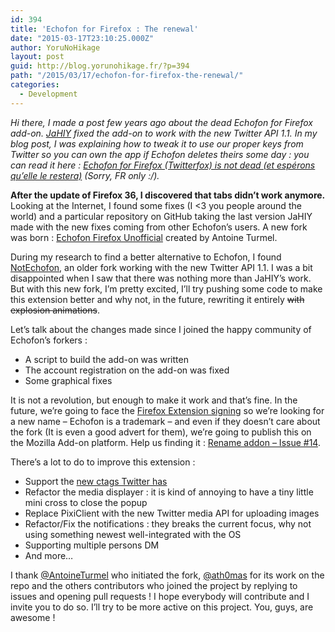 ```yaml
---
id: 394
title: 'Echofon for Firefox : The renewal'
date: "2015-03-17T23:10:25.000Z"
author: YoruNoHikage
layout: post
guid: http://blog.yorunohikage.fr/?p=394
path: "/2015/03/17/echofon-for-firefox-the-renewal/"
categories:
  - Development
---
```

_Hi there, I made a post few years ago about the dead Echofon for Firefox add-on. [JaHIY](https://github.com/JaHIY "JaHIY's Github") fixed the add-on to work with the new Twitter API 1.1. In my blog post, I was explaining how to tweak it to use our proper keys from Twitter so you can own the app if Echofon deletes theirs some day : you can read it here : [Echofon for Firefox (Twitterfox) is not dead (et espérons qu’elle le restera)](https://blog.yorunohikage.fr/2013/06/16/echofon-for-firefox-twitterfox-is-not-dead-et-esperons-quelle-le-restera/ "Echofon for Firefox (Twitterfox) is not dead (et espérons qu’elle le restera)") (Sorry, FR only :/)._

**After the update of Firefox 36, I discovered that tabs didn’t work anymore.** Looking at the Internet, I found some fixes (I <3 you people around the world) and a particular repository on GitHub taking the last version JaHIY made with the new fixes coming from other Echofon’s users. A new fork was born : [Echofon Firefox Unofficial](https://github.com/AntoineTurmel/echofon-firefox-unofficial "Echofon Firefox Unofficial on Github") created by Antoine Turmel.

During my research to find a better alternative to Echofon, I found [NotEchofon](https://github.com/notechofon/notechofon "NotEchofon on Github"), an older fork working with the new Twitter API 1.1. I was a bit disappointed when I saw that there was nothing more than JaHIY’s work. But with this new fork, I’m pretty excited, I’ll try pushing some code to make this extension better and why not, in the future, rewriting it entirely ~~with explosion animations~~.

Let’s talk about the changes made since I joined the happy community of Echofon’s forkers :

  * A script to build the add-on was written
  * The account registration on the add-on was fixed
  * Some graphical fixes

It is not a revolution, but enough to make it work and that’s fine. In the future, we’re going to face the [Firefox Extension signing](https://blog.mozilla.org/addons/2015/02/10/extension-signing-safer-experience/ "Introducing Extension Signing: A Safer Add-on Experience on Mozilla Blog") so we’re looking for a new name – Echofon is a trademark – and even if they doesn’t care about the fork (It is even a good advert for them), we’re going to publish this on the Mozilla Add-on platform. Help us finding it : [Rename addon – Issue #14](https://github.com/AntoineTurmel/echofon-firefox-unofficial/issues/14 "Rename addon - Issue #14 on GitHub").

There’s a lot to do to improve this extension :

  * Support the [new ctags Twitter has](http://www.wired.com/2009/02/on-twitter-is-t/ "On Twitter, $ Is the New # on Wired")
  * Refactor the media displayer : it is kind of annoying to have a tiny little mini cross to close the popup
  * Replace PixiClient with the new Twitter media API for uploading images
  * Refactor/Fix the notifications : they breaks the current focus, why not using something newest well-integrated with the OS
  * Supporting multiple persons DM
  * And more…

I thank [@AntoineTurmel](https://github.com/AntoineTurmel "AntoineTurmel on GitHub") who initiated the fork, [@ath0mas](https://github.com/ath0mas "ath0mas on GitHub") for its work on the repo and the others contributors who joined the project by replying to issues and opening pull requests ! I hope everybody will contribute and I invite you to do so. I’ll try to be more active on this project. You, guys, are awesome !
